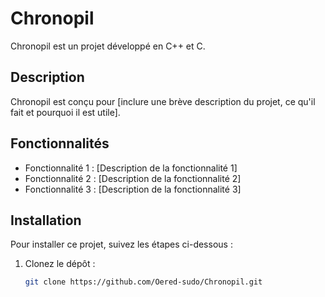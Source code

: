 # Chronopil

Chronopil est un projet développé en C++ et C.

## Description
Chronopil est conçu pour [inclure une brève description du projet, ce qu'il fait et pourquoi il est utile].

## Fonctionnalités
- Fonctionnalité 1 : [Description de la fonctionnalité 1]
- Fonctionnalité 2 : [Description de la fonctionnalité 2]
- Fonctionnalité 3 : [Description de la fonctionnalité 3]

## Installation
Pour installer ce projet, suivez les étapes ci-dessous :

1. Clonez le dépôt :
   ```bash
   git clone https://github.com/Oered-sudo/Chronopil.git
